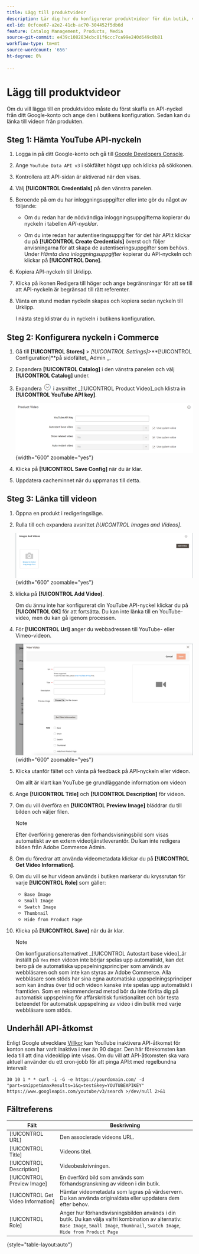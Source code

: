 ```yaml
---
title: Lägg till produktvideor
description: Lär dig hur du konfigurerar produktvideor för din butik, vilket kräver en API-nyckel från YouTube från ett Google-konto, och lägger till en videolänk för en produkt.
exl-id: 0cfcee67-a2e2-41cb-ac70-304452f5db6d
feature: Catalog Management, Products, Media
source-git-commit: e439c1082834cbc81f6ccc7ca99e240d649c8b81
workflow-type: tm+mt
source-wordcount: '656'
ht-degree: 0%

---
```


# Lägg till produktvideor

Om du vill lägga till en produktvideo måste du först skaffa en API-nyckel från ditt Google-konto och ange den i butikens konfiguration. Sedan kan du länka till videon från produkten.

## Steg 1: Hämta YouTube API-nyckeln

1. Logga in på ditt Google-konto och gå till [Google Developers Console][1].

1. Ange `YouTube Data API v3` i sökfältet högst upp och klicka på sökikonen.

1. Kontrollera att API-sidan är aktiverad när den visas.

1. Välj **[!UICONTROL Credentials]** på den vänstra panelen.

1. Beroende på om du har inloggningsuppgifter eller inte gör du något av följande:

   - Om du redan har de nödvändiga inloggningsuppgifterna kopierar du nyckeln i tabellen _API-nycklar_.

   - Om du inte redan har autentiseringsuppgifter för det här API:t klickar du på **[!UICONTROL Create Credentials]** överst och följer anvisningarna för att skapa de autentiseringsuppgifter som behövs. Under _Hämta dina inloggningsuppgifter_ kopierar du API-nyckeln och klickar på **[!UICONTROL Done]**.

1. Kopiera API-nyckeln till Urklipp.

1. Klicka på ikonen Redigera till höger och ange begränsningar för att se till att API-nyckeln är begränsad till rätt referenter.

1. Vänta en stund medan nyckeln skapas och kopiera sedan nyckeln till Urklipp.

   I nästa steg klistrar du in nyckeln i butikens konfiguration.

## Steg 2: Konfigurera nyckeln i Commerce

1. Gå till **[!UICONTROL Stores]** > _[!UICONTROL Settings]_>**[!UICONTROL Configuration]**på sidofältet_ Admin _.

1. Expandera **[!UICONTROL Catalog]** i den vänstra panelen och välj **[!UICONTROL Catalog]** under.

1. Expandera ![Expansionsväljaren](../assets/icon-display-expand.png) i avsnittet _[!UICONTROL Product Video]_och klistra in **[!UICONTROL YouTube API key]**.

   ![Produktvideons konfiguration](../configuration-reference/catalog/assets/catalog-product-video.png){width="600" zoomable="yes"}

1. Klicka på **[!UICONTROL Save Config]** när du är klar.

1. Uppdatera cacheminnet när du uppmanas till detta.

## Steg 3: Länka till videon

1. Öppna en produkt i redigeringsläge.

1. Rulla till och expandera avsnittet _[!UICONTROL Images and Videos]_.

   ![Bilder och videoklipp](./assets/product-simple-images-videos.png){width="600" zoomable="yes"}

1. klicka på **[!UICONTROL Add Video]**.

   Om du ännu inte har konfigurerat din YouTube API-nyckel klickar du på **[!UICONTROL OK]** för att fortsätta. Du kan inte länka till en YouTube-video, men du kan gå igenom processen.

1. För **[!UICONTROL Url]** anger du webbadressen till YouTube- eller Vimeo-videon.

   ![Ny video för produkten](./assets/product-video-add.png){width="600" zoomable="yes"}

1. Klicka utanför fältet och vänta på feedback på API-nyckeln eller videon.

   Om allt är klart kan YouTube ge grundläggande information om videon

1. Ange **[!UICONTROL Title]** och **[!UICONTROL Description]** för videon.

1. Om du vill överföra en **[!UICONTROL Preview Image]** bläddrar du till bilden och väljer filen.

   >[!NOTE]
   >
   >Efter överföring genereras den förhandsvisningsbild som visas automatiskt av en extern videotjänstleverantör. Du kan inte redigera bilden från Adobe Commerce Admin.

1. Om du föredrar att använda videometadata klickar du på **[!UICONTROL Get Video Information]**.

1. Om du vill se hur videon används i butiken markerar du kryssrutan för varje **[!UICONTROL Role]** som gäller:

   - `Base Image`
   - `Small Image`
   - `Swatch Image`
   - `Thumbnail`
   - `Hide from Product Page`

1. Klicka på **[!UICONTROL Save]** när du är klar.

   >[!NOTE]
   >
   >Om konfigurationsalternativet _[!UICONTROL Autostart base video]_är inställt på `Yes` men videon inte börjar spelas upp automatiskt, kan det bero på de automatiska uppspelningsprinciper som används av webbläsaren och som inte kan styras av Adobe Commerce. Alla webbläsare som stöds har sina egna automatiska uppspelningsprinciper som kan ändras över tid och videon kanske inte spelas upp automatiskt i framtiden. Som en rekommenderad metod bör du inte förlita dig på automatisk uppspelning för affärskritisk funktionalitet och bör testa beteendet för automatisk uppspelning av video i din butik med varje webbläsare som stöds.

## Underhåll API-åtkomst

Enligt Google utvecklare [Villkor] kan YouTube inaktivera API-åtkomst för konton som har varit inaktiva i mer än 90 dagar. Den här förekomsten kan leda till att dina videoklipp inte visas. Om du vill att API-åtkomsten ska vara aktuell använder du ett cron-jobb för att pinga API:t med regelbundna intervall:

```code
30 10 1 * * curl -i -G -e https://yourdomain.com/ -d "part=snippet&maxResults=1&q=test&key=YOUTUBEAPIKEY" https://www.googleapis.com/youtube/v3/search >/dev/null 2>&1
```

## Fältreferens

| Fält | Beskrivning |
|--- |--- |
| [!UICONTROL URL] | Den associerade videons URL. |
| [!UICONTROL Title] | Videons titel. |
| [!UICONTROL Description] | Videobeskrivningen. |
| [!UICONTROL Preview Image] | En överförd bild som används som förhandsgranskning av videon i din butik. |
| [!UICONTROL Get Video Information] | Hämtar videometadata som lagras på värdservern. Du kan använda originaldata eller uppdatera dem efter behov. |
| [!UICONTROL Role] | Anger hur förhandsvisningsbilden används i din butik. Du kan välja valfri kombination av alternativ: `Base Image`, `Small Image`, `Thumbnail`, `Swatch Image`, `Hide from Product Page` |

{style="table-layout:auto"}

[1]: https://console.developers.google.com/
[Villkor]: https://developers.google.com/youtube/terms/developer-policies#d.-accessing-youtube-api-services
